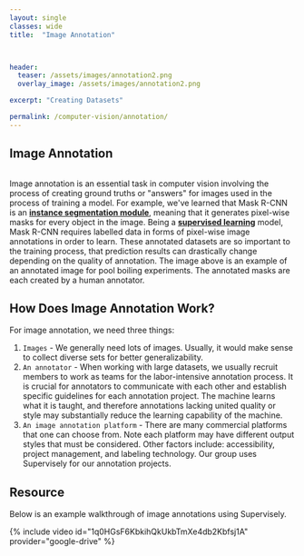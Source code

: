 ```yaml
---
layout: single
classes: wide
title:  "Image Annotation"



header:
  teaser: /assets/images/annotation2.png
  overlay_image: /assets/images/annotation2.png

excerpt: "Creating Datasets"

permalink: /computer-vision/annotation/
---
```


## Image Annotation ##

<figure style="width: 900px" class="align-center">
  <img src="{{ site.url }}{{ site.baseurl }}/assets/images/annotation.png" alt="">
  <figcaption></figcaption>
</figure> 

Image annotation is an essential task in computer vision involving the process of creating ground truths or "answers" for images used in the process of training a model. For example, we've learned that Mask R-CNN is an [**instance segmentation module**](http://localhost:4000/pyphase/Machine-Learning/object-detector/), meaning that it generates pixel-wise masks for every object in the image. Being a [**supervised learning**](http://localhost:4000/pyphase/Machine-Learning/what-is-machine-learning/) model, Mask R-CNN requires labelled data in forms of pixel-wise image annotations in order to learn. These annotated datasets are so important to the training process, that prediction results can drastically change depending on the quality of annotation. The image above is an example of an annotated image for pool boiling experiments. The annotated masks are each created by a human annotator. 



## How Does Image Annotation Work? ##

For image annotation, we need three things:



1. `Images` - We generally need lots of images. Usually, it would make sense to collect diverse sets for better generalizability. 
2. `An annotator` - When working with large datasets, we usually recruit members to work as teams for the labor-intensive annotation process. It is crucial for annotators to communicate with each other and establish specific guidelines for each annotation project. The machine learns what it is taught, and therefore annotations lacking united quality or style may substantially reduce the learning capability of the machine. 
3. `An image annotation platform` - There are many commercial platforms that one can choose from. Note each platform may have different output styles that must be considered. Other factors include: accessibility, project management, and labeling technology. Our group uses Supervisely for our annotation projects.



## Resource ##

Below is an example walkthrough of image annotations using Supervisely.

{% include video id="1q0HGsF6KbkihQkUkbTmXe4db2Kbfsj1A" provider="google-drive" %}



